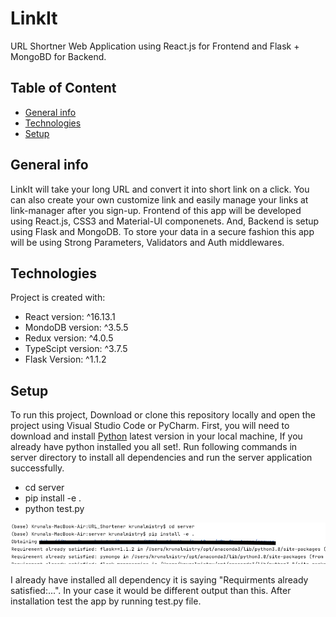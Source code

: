 # LinkIt
URL Shortner Web Application using React.js for Frontend and Flask + MongoBD for Backend.

## Table of Content
* [General info](#general-info)
* [Technologies](#technologies)
* [Setup](#setup)

## General info
LinkIt will take your long URL and convert it into short link on a click. You can also create your own customize link and easily manage
your links at link-manager after you sign-up. Frontend of this app will be developed using React.js, CSS3 and Material-UI componenets. And, Backend 
is setup using Flask and MongoDB. To store your data in a secure fashion this app will be using Strong Parameters, Validators and Auth middlewares.


## Technologies
Project is created with:
* React version: ^16.13.1
* MondoDB version:  ^3.5.5
* Redux version: ^4.0.5
* TypeScipt version: ^3.7.5
* Flask Version: ^1.1.2

## Setup
To run this project, Download or clone this repository locally and open the project using Visual Studio Code or PyCharm. First, you will need to download and install [Python](https://www.python.org/downloads/) latest version in your local machine, If you already have python installed you all set!. Run following commands in server directory to install all dependencies and run the server application successfully.

- cd server
- pip install -e .
- python test.py

![To install dependencies](https://github.com/kmist1/URL_Shortener/blob/main/server/imgs/Screenshot%202020-11-11%20at%201.02.26%20AM.png)

I already have installed all dependency it is saying "Requirments already satisfied:...". In your case it would be different output than this. After installation test the app by running test.py file.


